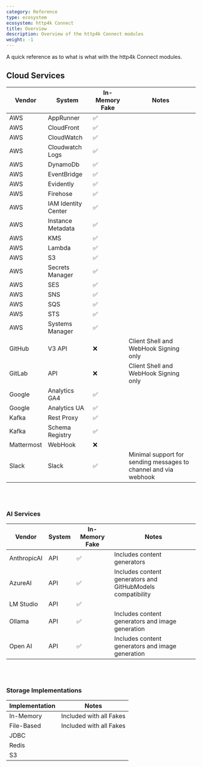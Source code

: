 ```yaml
---
category: Reference
type: ecosystem
ecosystem: http4k Connect
title: Overview
description: Overview of the http4k Connect modules
weight: -1
---
```


A quick reference as to what is what with the http4k Connect modules.

## Cloud Services

| Vendor     | System              | In-Memory Fake | Notes                                                           |
|------------|---------------------|----------------|-----------------------------------------------------------------|
| AWS        | AppRunner           | ✅              |                                                                 |
| AWS        | CloudFront          | ✅              |                                                                 |
| AWS        | CloudWatch          | ✅              |                                                                 |
| AWS        | Cloudwatch Logs     | ✅              |                                                                 |
| AWS        | DynamoDb            | ✅              |                                                                 |
| AWS        | EventBridge         | ✅              |                                                                 |
| AWS        | Evidently           | ✅              |                                                                 |
| AWS        | Firehose            | ✅              |                                                                 |
| AWS        | IAM Identity Center | ✅              |                                                                 |
| AWS        | Instance Metadata   | ✅              |                                                                 |
| AWS        | KMS                 | ✅              |                                                                 |
| AWS        | Lambda              | ✅              |                                                                 |
| AWS        | S3                  | ✅              |                                                                 |
| AWS        | Secrets Manager     | ✅              |                                                                 |
| AWS        | SES                 | ✅              |                                                                 |
| AWS        | SNS                 | ✅              |                                                                 |
| AWS        | SQS                 | ✅              |                                                                 |
| AWS        | STS                 | ✅              |                                                                 |
| AWS        | Systems Manager     | ✅              |                                                                 |
| GitHub     | V3 API              | ❌              | Client Shell and WebHook Signing only                           |
| GitLab     | API                 | ❌              | Client Shell and WebHook Signing only                           |
| Google     | Analytics GA4       | ✅              |                                                                 |
| Google     | Analytics UA        | ✅              |                                                                 |
| Kafka      | Rest Proxy          | ✅              |                                                                 |
| Kafka      | Schema Registry     | ✅              |                                                                 |
| Mattermost | WebHook             | ❌              |                                                                 |
| Slack      | Slack               | ✅              | Minimal support for sending messages to channel and via webhook |

<br/>
<br/>

### AI Services

| Vendor      | System   | In-Memory Fake | Notes                                                      |
|-------------|----------|----------------|------------------------------------------------------------|
| AnthropicAI | API      | ✅              | Includes content generators                                |
| AzureAI     | API      | ✅              | Includes content generators and GitHubModels compatibility |
| LM Studio   | API      | ✅              |                                                            |
| Ollama      | API      | ✅              | Includes content generators and image generation           |
| Open AI     | API      | ✅              | Includes content generators and image generation           |

<br/>
<br/>

### Storage Implementations

| Implementation | Notes                   |
|----------------|-------------------------|
| In-Memory      | Included with all Fakes |
| File-Based     | Included with all Fakes |
| JDBC           |                         |
| Redis          |                         |
| S3             |                         |
